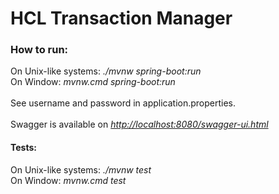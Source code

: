 # HCL Transaction Manager

### How to run:
On Unix-like systems: *./mvnw spring-boot:run*<br>
On Window: *mvnw.cmd spring-boot:run*<br>
<br>
See username and password in application.properties.
<br><br>
Swagger is available on <a href="http://localhost:8080/swagger-ui.html">*http://localhost:8080/swagger-ui.html*</a>
<br>

#### Tests:
On Unix-like systems: *./mvnw test*<br>
On Window: *mvnw.cmd test*<br>
